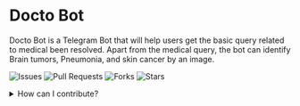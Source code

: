 # Docto Bot

Docto Bot is a Telegram Bot that will help users get the basic query related to medical been resolved. Apart from the medical query, the bot can identify Brain tumors, Pneumonia, and skin cancer by an image.

![Issues](https://img.shields.io/github/issues/kazimsayed954/Docto-Bot)
![Pull Requests](https://img.shields.io/github/issues-pr/kazimsayed954/Docto-Bot)
![Forks](https://img.shields.io/github/forks/kazimsayed954/Docto-Bot)
![Stars](https://img.shields.io/github/stars/kazimsayed954/Docto-Bot)

<details>
<summary>How can I contribute? </summary> <br>
	
**1.** Fork [this](https://github.com/kazimsayed954/Docto-Bot) repository.

<img src="https://miro.medium.com/max/700/0*8NFC0LcrKJhDoQAG.png" width=300>

**2.** Clone the forked repository.

```terminal
git clone --depth 1 https://github.com/<your-github-username>/flutter
```

<img src="https://encrypted-tbn0.gstatic.com/images?q=tbn%3AANd9GcT5N0HJ9db7jSvcL4dsDscZQBzqQqqKVs0BnO1OVz26glLWKJRY&usqp=CAU" width="300">

**3.** Navigate to the project directory.

```terminal
cd Docto-Bot
```

**4.** Create a new branch.

```terminal
git checkout -b <your_branch_name>
```

**5.** Make changes in source code.


**6.** Commit your changes.

```terminal
git checkout -b <your_branch_name>
```

**7.** Push your local branch to the remote repository.

```terminal
git push -u origin <your_branch_name>
```

**8.** Create a Pull Request!

Finally, go to your repository in browser and click on `compare and pull requests`.
Then add a title and description to your pull request that explains your precious effort.

<img src="https://user-images.githubusercontent.com/41269164/70219707-47194780-176b-11ea-96c2-d0c401ddb1e0.png" width=600>
		
click on `Compare and Pull Request`
		
<img src="https://user-images.githubusercontent.com/41269164/70219836-8d6ea680-176b-11ea-81d5-549093bf0954.png" width=600>

**Congratulations!** :boom: You've made your contribution to [Docto-Bot](https://github.com/kazimsayed954/Docto-Bot) project.
</details>
